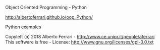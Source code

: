 Object Oriented Programming - Python

http://albertoferrari.github.io/oop_Python/

Python examples

Copyleft (ɔ) 2018 Alberto Ferrari - http://www.ce.unipr.it/people/aferrari
This software is free - License: http://www.gnu.org/licenses/gpl-3.0.txt
